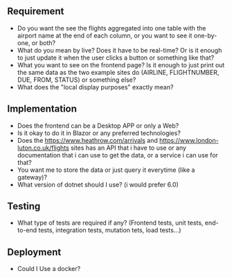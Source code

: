 ## Requirement

- Do you want the see the flights aggregated into one table with the airport name at the end of each column, or you want to see it one-by-one, or both?
- What do you mean by live? Does it have to be real-time? Or is it enough to just update it when the user clicks a button or something like that?
- What you want to see on the frontend page? Is it enough to just print out the same data as the two example sites do (AIRLINE, FLIGHTNUMBER, DUE, FROM, STATUS) or something else?
- What does the "local display purposes" exactly mean?

## Implementation

- Does the frontend can be a Desktop APP or only a Web?
- Is it okay to do it in Blazor or any preferred technologies?
- Does the  https://www.heathrow.com/arrivals and https://www.london-luton.co.uk/flights sites has an API that i have to use or any documentation that i can use to get the data, or a service i can use for that?
- You want me to store the data or just query it everytime (like a gateway)?
- What version of dotnet should I use? (i would prefer 6.0)


## Testing
- What type of tests are required if any? (Frontend tests, unit tests, end-to-end tests, integration tests, mutation tets, load tests...)

## Deployment
- Could I Use a docker?